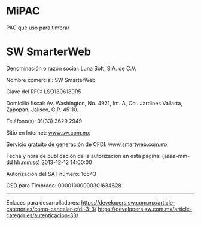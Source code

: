 # MiPAC
PAC que uso para timbrar

# SW SmarterWeb
Denominación o razón social: Luna Soft, S.A. de C.V.

Nombre comercial: SW SmarterWeb

Clave del RFC: LSO1306189R5

Domicilio fiscal: Av. Washington, No. 4921, Int. A, Col. Jardines Vallarta, Zapopan, Jalisco, C.P. 45110.  

Teléfono(s): 01(33) 3629 2949 

Sitio en Internet: www.sw.com.mx

Servicio gratuito de generación de CFDI: www.smartweb.com.mx

Fecha y hora de publicación de la autorización en esta página: (aaaa-mm-dd hh:mm:ss) 2013-12-12 14:00:00

Autorización del SAT número: 16543

CSD para Timbrado: 00001000000301634628

----
Enlaces para desarrolladores:
https://developers.sw.com.mx/article-categories/como-cancelar-cfdi-3-3/
https://developers.sw.com.mx/article-categories/autenticacion-33/
